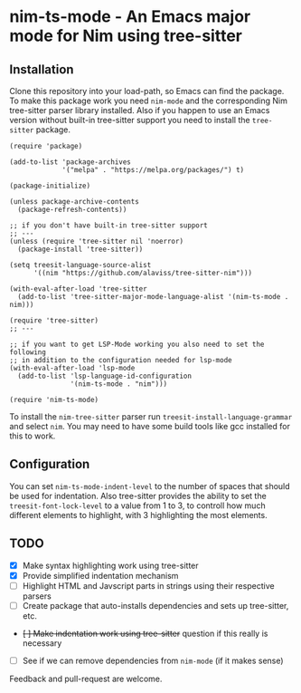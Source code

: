# nim-ts-mode - An Emacs major mode for Nim using tree-sitter


## Installation

Clone this repository into your load-path, so Emacs can find the package.
To make this package work you need `nim-mode` and the corresponding Nim tree-sitter parser library installed. Also if you happen to use an Emacs version without built-in
tree-sitter support you need to install the `tree-sitter` package.

```elisp
(require 'package)

(add-to-list 'package-archives
             '("melpa" . "https://melpa.org/packages/") t)

(package-initialize)

(unless package-archive-contents
  (package-refresh-contents))

;; if you don't have built-in tree-sitter support
;; ---
(unless (require 'tree-sitter nil 'noerror)
  (package-install 'tree-sitter))

(setq treesit-language-source-alist
      '((nim "https://github.com/alaviss/tree-sitter-nim")))

(with-eval-after-load 'tree-sitter
  (add-to-list 'tree-sitter-major-mode-language-alist '(nim-ts-mode . nim)))

(require 'tree-sitter)
;; ---

;; if you want to get LSP-Mode working you also need to set the following
;; in addition to the configuration needed for lsp-mode
(with-eval-after-load 'lsp-mode
  (add-to-list 'lsp-language-id-configuration
               '(nim-ts-mode . "nim")))

(require 'nim-ts-mode)
```

To install the `nim-tree-sitter` parser run `treesit-install-language-grammar` and select `nim`. You may need to have some build tools like gcc installed for this to work.

## Configuration

You can set `nim-ts-mode-indent-level` to the number of spaces that should be used for indentation. Also tree-sitter provides the ability to set the `treesit-font-lock-level` to a value from 1 to 3,
to controll how much different elements to highlight, with 3 highlighting the most elements.

## TODO

- [x] Make syntax highlighting work using tree-sitter
- [x] Provide simplified indentation mechanism
- [ ] Highlight HTML and Javscript parts in strings using their respective parsers
- [ ] Create package that auto-installs dependencies and sets up tree-sitter, etc.
- ~~[ ] Make indentation work using tree-sitter~~ question if this really is necessary
- [ ] See if we can remove dependencies from `nim-mode` (if it makes sense)


Feedback and pull-request are welcome.
